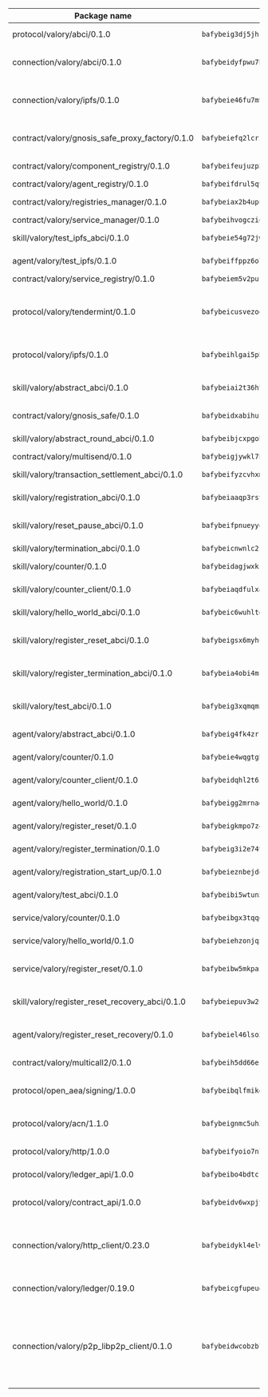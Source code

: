 | Package name                                                  | Package hash                                                  | Description                                                                                                                |
| ------------------------------------------------------------- | ------------------------------------------------------------- | -------------------------------------------------------------------------------------------------------------------------- |
| protocol/valory/abci/0.1.0                                    | `bafybeig3dj5jhsowlvg3t73kgobf6xn4nka7rkttakdb2gwsg5bp7rt7q4` | A protocol for ABCI requests and responses.                                                                                |
| connection/valory/abci/0.1.0                                  | `bafybeidyfpwu7hpanfj74zn6nkzmzoz2qharxfsnxzjr7bfldho2xzualu` | connection to wrap communication with an ABCI server.                                                                      |
| connection/valory/ipfs/0.1.0                                  | `bafybeie46fu7mv64q72dwzoxg77zbiv3pzsigzjk3rehjpm47cf3y77mha` | A connection responsible for uploading and downloading files from IPFS.                                                    |
| contract/valory/gnosis_safe_proxy_factory/0.1.0               | `bafybeiefq2lcrixbbqz5cji5vpnriydt4kfx5vvawg2vnmeadel2ar7yga` | Gnosis Safe proxy factory (GnosisSafeProxyFactory) contract                                                                |
| contract/valory/component_registry/0.1.0                      | `bafybeifeujuzp56zzdhyvxitnaakqetcqhbqr2x6jxnhj7ahzm7pb2y7uy` | Component registry contract                                                                                                |
| contract/valory/agent_registry/0.1.0                          | `bafybeifdrul5qvk5hj4ggy63ff3smt6wc4c67srnqxxfpbz3jsgbpuavgy` | Agent registry contract                                                                                                    |
| contract/valory/registries_manager/0.1.0                      | `bafybeiax2b4upu7uiea4otvc5jv3rnmnnb6g2bmb2jkrhqtuyjyylskt6i` | Registries Manager contract                                                                                                |
| contract/valory/service_manager/0.1.0                         | `bafybeihvogcziooqau7n22tejzan2baghjaodkb2u74i3aao7ffomk4aem` | Service Manager contract                                                                                                   |
| skill/valory/test_ipfs_abci/0.1.0                             | `bafybeie54g72jwduvputjjekg4gkhyfmsnznfyoz7i4xaxm4nqudvol3xa` | IPFS e2e testing application.                                                                                              |
| agent/valory/test_ipfs/0.1.0                                  | `bafybeiffppz6o7l6nvplf2yture6zwnr6f7iyzeckvamkn7tabtey6dpu4` | Agent for testing the ABCI connection.                                                                                     |
| contract/valory/service_registry/0.1.0                        | `bafybeiem5v2pukaklmhng3cckncdihs4shtwc4trejdrezt53lioejtk4u` | Service Registry contract                                                                                                  |
| protocol/valory/tendermint/0.1.0                              | `bafybeicusvezoqlmyt6iqomcbwaz3xkhk2qf3d56q5zprmj3xdxfy64k54` | A protocol for communication between two AEAs to share tendermint configuration details.                                   |
| protocol/valory/ipfs/0.1.0                                    | `bafybeihlgai5pbmkb6mjhvgy4gkql5uvpwvxbpdowczgz4ovxat6vajrq4` | A protocol specification for IPFS requests and responses.                                                                  |
| skill/valory/abstract_abci/0.1.0                              | `bafybeiai2t36ht3blisjneahv5almyfieqokl4auj2n43rj4k5chun2i44` | The abci skill provides a template of an ABCI application.                                                                 |
| contract/valory/gnosis_safe/0.1.0                             | `bafybeidxabihujlxvmnbf3tztjbwybyr5rlwjeniihnr5edfi6bpyjnevi` | Gnosis Safe (GnosisSafeL2) contract                                                                                        |
| skill/valory/abstract_round_abci/0.1.0                        | `bafybeibjcxpgoboafnjte6oq247esbz4ujp2ln3cs3al2pr4qy6wmxjf2q` | abstract round-based ABCI application                                                                                      |
| contract/valory/multisend/0.1.0                               | `bafybeigjywkl7hydjsrkogob3xebj2ifhqwmfhhxoeyrndzhhxi5u6amey` | MultiSend contract                                                                                                         |
| skill/valory/transaction_settlement_abci/0.1.0                | `bafybeifyzcvhxmzkn6leuasa3nrfthiiirvd77y4ni4tgao54zwtkgnmva` | ABCI application for transaction settlement.                                                                               |
| skill/valory/registration_abci/0.1.0                          | `bafybeiaaqp3rsygrkvwecrbbdcj2ul7faxrm2rz4fblheuie3tow7f2lbm` | ABCI application for common apps.                                                                                          |
| skill/valory/reset_pause_abci/0.1.0                           | `bafybeifpnueyyo7prvsyzfygvy72j2snp5lrt6vkrqdf4u3upso7fv7doy` | ABCI application for resetting and pausing app executions.                                                                 |
| skill/valory/termination_abci/0.1.0                           | `bafybeicnwnlc2fg5avuudgrrqshakx2khg2iswr45h3qdkdzimj2tzdu34` | Termination skill.                                                                                                         |
| skill/valory/counter/0.1.0                                    | `bafybeidagjwxkcpeltlzk3azq4b4idaibyxxv4iouis7pupmdfosinhc44` | The ABCI Counter application example.                                                                                      |
| skill/valory/counter_client/0.1.0                             | `bafybeiaqdfulxamdshw7fykfkqvkpvjb5bnmhv7ffrjiwdi4ktiulklx6q` | A client for the ABCI counter application.                                                                                 |
| skill/valory/hello_world_abci/0.1.0                           | `bafybeic6wuhltggmz6okrq2jythbipc6ryc3j7n3u3lanngozekttg3jci` | Hello World ABCI application.                                                                                              |
| skill/valory/register_reset_abci/0.1.0                        | `bafybeigsx6myhusfbyblydmuw47gszxwpmrfiicxzbyhsj7obf6zsmi4dm` | ABCI application for dummy skill that registers and resets                                                                 |
| skill/valory/register_termination_abci/0.1.0                  | `bafybeia4obi4mk5ushhsdlbv3a6ef2sia3ymnuvrbcpgfgn4mcocwoowru` | ABCI application for dummy skill that registers and resets                                                                 |
| skill/valory/test_abci/0.1.0                                  | `bafybeig3xqmqm57nco3n4g7beywnzdxluhx3uyvojbn5mxayg45hdp2iqq` | ABCI application for testing the ABCI connection.                                                                          |
| agent/valory/abstract_abci/0.1.0                              | `bafybeig4fk4zrrtcpvngmtkkuackdkpss47ygtkt7uevpdv6vhusmfdyxm` | The abstract ABCI AEA - for testing purposes only.                                                                         |
| agent/valory/counter/0.1.0                                    | `bafybeie4wqgtgb5b22zkrk2waxv3fpf5imgx6odelaenmx3mlzyuiolm6i` | The ABCI Counter example as an AEA                                                                                         |
| agent/valory/counter_client/0.1.0                             | `bafybeidqhl2t6i4iiyqfbo5ijjhuxr74rbqe2yhzhgxda3bdqig52sr4cy` | The ABCI Counter example as an AEA                                                                                         |
| agent/valory/hello_world/0.1.0                                | `bafybeigg2mrnagtyjucxirglczz2dszvdzptifvu2hnazwnszazwsyaagu` | Hello World ABCI example.                                                                                                  |
| agent/valory/register_reset/0.1.0                             | `bafybeigkmpo7z4kdjyfa6gsitptlh2itnb2gpxjc4t7fzgknmosknz44vy` | Register reset to replicate Tendermint issue.                                                                              |
| agent/valory/register_termination/0.1.0                       | `bafybeig3i2e74vjp57s4a5fc2vsnowj2xxo7epmqez6qky2qohnpfutaue` | Register terminate to test the termination feature.                                                                        |
| agent/valory/registration_start_up/0.1.0                      | `bafybeieznbejdoes3apqy6opdkixnlimc2yko2fsidf5lvruwn3v2iz6di` | Registration start-up ABCI example.                                                                                        |
| agent/valory/test_abci/0.1.0                                  | `bafybeibi5wtun56fvskjsfqogv53gftoga4tmtdnisphespf75vspkhsla` | Agent for testing the ABCI connection.                                                                                     |
| service/valory/counter/0.1.0                                  | `bafybeibgx3tqqdvgoq6zxpg2itot4veiuiesd4in6aeycmxacknax4gf4y` | A set of agents incrementing a counter                                                                                     |
| service/valory/hello_world/0.1.0                              | `bafybeiehzonjqx72blw3bw37lqt7v3s2d5fl4bjdy2yv2yfew56drhncay` | A simple demonstration of a simple ABCI application                                                                        |
| service/valory/register_reset/0.1.0                           | `bafybeibw5mkpafiigt7glujtl5s25loc7wvlzmzj5pbstwqypsm2udmlaa` | Test and debug tendermint reset mechanism.                                                                                 |
| skill/valory/register_reset_recovery_abci/0.1.0               | `bafybeiepuv3w2u6dyvg7gvsh3ex3hksaokphpe43twpyhbecujayhruvsm` | ABCI application for dummy skill that registers and resets                                                                 |
| agent/valory/register_reset_recovery/0.1.0                    | `bafybeiel46lsoxs74amwqynxneaizebadrygtwqfrx3jaykwwtwlnxthlq` | Agent to showcase hard reset as a recovery mechanism.                                                                      |
| contract/valory/multicall2/0.1.0                              | `bafybeih5dd66eslm7rvcewoo6wqwu2flpo7zjygr4zvldfkicoqjq5nhpi` | The MakerDAO multicall2 contract.                                                                                          |
| protocol/open_aea/signing/1.0.0                               | `bafybeibqlfmikg5hk4phzak6gqzhpkt6akckx7xppbp53mvwt6r73h7tk4` | A protocol for communication between skills and decision maker.                                                            |
| protocol/valory/acn/1.1.0                                     | `bafybeignmc5uh3vgpuckljcj2tgg7hdqyytkm6m5b6v6mxtazdcvubibva` | The protocol used for envelope delivery on the ACN.                                                                        |
| protocol/valory/http/1.0.0                                    | `bafybeifyoio7nlh5zzyn5yz7krkou56l22to3cwg7gw5v5o3vxwklibhty` | A protocol for HTTP requests and responses.                                                                                |
| protocol/valory/ledger_api/1.0.0                              | `bafybeibo4bdtcrxi2suyzldwoetjar6pqfzm6vt5xal22ravkkcvdmtksi` | A protocol for ledger APIs requests and responses.                                                                         |
| protocol/valory/contract_api/1.0.0                            | `bafybeidv6wxpjyb2sdyibnmmum45et4zcla6tl63bnol6ztyoqvpl4spmy` | A protocol for contract APIs requests and responses.                                                                       |
| connection/valory/http_client/0.23.0                          | `bafybeidykl4elwbcjkqn32wt5h4h7tlpeqovrcq3c5bcplt6nhpznhgczi` | The HTTP_client connection that wraps a web-based client connecting to a RESTful API specification.                        |
| connection/valory/ledger/0.19.0                               | `bafybeicgfupeudtmvehbwziqfxiz6ztsxr5rxzvalzvsdsspzz73o5fzfi` | A connection to interact with any ledger API and contract API.                                                             |
| connection/valory/p2p_libp2p_client/0.1.0                     | `bafybeidwcobzb7ut3efegoedad7jfckvt2n6prcmd4g7xnkm6hp6aafrva` | The libp2p client connection implements a tcp connection to a running libp2p node as a traffic delegate to send/receive envelopes to/from agents in the DHT. |
